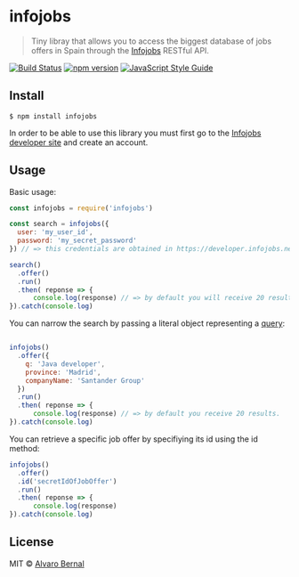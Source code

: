 # infojobs

> Tiny libray that allows you to access the biggest database of jobs offers in Spain through the [Infojobs](https://www.infojobs.net/) RESTful API.

[![Build Status](https://travis-ci.org/AlvaroBernalG/infojobs.svg?branch=master)](https://travis-ci.org/AlvaroBernalG/infojobs) [![npm version](https://badge.fury.io/js/infojobs.svg)](https://badge.fury.io/js/infojobs) [![JavaScript Style Guide](https://img.shields.io/badge/code_style-standard-brightgreen.svg)](https://standardjs.com)

## Install
```
$ npm install infojobs
```

In order to be able to use this library you must first go to the [Infojobs developer site](https://developer.infojobs.net/) and create an account.  

## Usage 

Basic usage:
```js
const infojobs = require('infojobs')

const search = infojobs({
  user: 'my_user_id', 
  password: 'my_secret_password'  
}) // => this credentials are obtained in https://developer.infojobs.net/

search()
  .offer()
  .run()
  .then( reponse => {
      console.log(response) // => by default you will receive 20 results.  
}).catch(console.log)
```

You can narrow the search by passing a literal object representing a [query](https://developer.infojobs.net/documentation/operation/offer-list-1.xhtml):
```js

infojobs()
  .offer({ 
    q: 'Java developer',
    province: 'Madrid',
    companyName: 'Santander Group'
  })
  .run()
  .then( reponse => {
      console.log(response) // => by default you receive 20 results.
}).catch(console.log)
```

You can retrieve a specific job offer by specifiying its id using the id method:
```js
infojobs()
  .offer()
  .id('secretIdOfJobOffer')
  .run()
  .then( reponse => {
      console.log(response) 
}).catch(console.log)
```

## License
MIT © [Alvaro Bernal](https://github.com/AlvaroBernalG/) 
